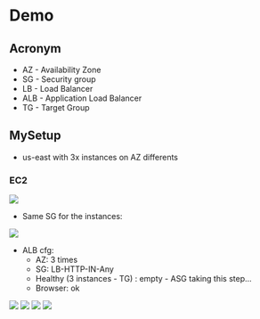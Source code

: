# Demo

## Acronym
* AZ - Availability Zone
* SG - Security group
* LB - Load Balancer
* ALB - Application Load Balancer
* TG - Target Group

## MySetup
* us-east with 3x instances on AZ differents

### EC2
[<img src="https://i.imgur.com/o7nO9wx.png">](https://i.imgur.com/o7nO9wx.png)

* Same SG for the instances:

[<img src="https://i.imgur.com/e5b9LuP.png">](https://i.imgur.com/e5b9LuP.png)

* ALB cfg:
    * AZ: 3 times
    * SG: LB-HTTP-IN-Any
    * Healthy (3 instances - TG) : empty - ASG taking this step...
    * Browser: ok
    
[<img src="https://i.imgur.com/hXuDE3m.png">](https://i.imgur.com/hXuDE3m.png)
[<img src="https://i.imgur.com/o86mhZX.png">](https://i.imgur.com/o86mhZX.png)
[<img src="https://i.imgur.com/zypiLa8.png">](https://i.imgur.com/zypiLa8.png)
[<img src="https://i.imgur.com/OmJm0MP.png">](https://i.imgur.com/OmJm0MP.png)
